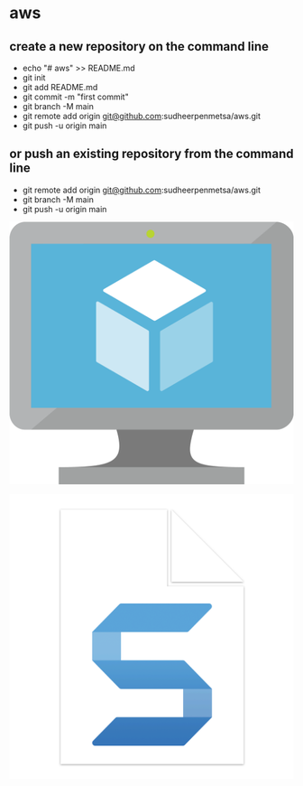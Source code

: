 # aws

## create a new repository on the command line
+ echo "# aws" >> README.md
+ git init
+ git add README.md
+ git commit -m "first commit"
+ git branch -M main
+ git remote add origin git@github.com:sudheerpenmetsa/aws.git
+ git push -u origin main
                
## or push an existing repository from the command line
- git remote add origin git@github.com:sudheerpenmetsa/aws.git
- git branch -M main
- git push -u origin main

![Getting Started](PinClipart.com_server-clip-art_1020337.png)

![test1](2020-12-09-12-51-49.png)
